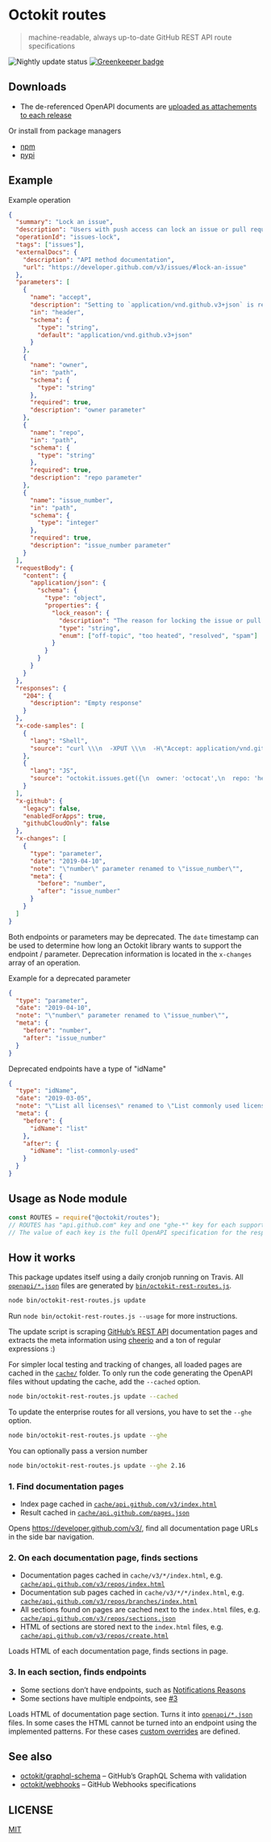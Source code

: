 # Octokit routes

> machine-readable, always up-to-date GitHub REST API route specifications

![Nightly update status](https://github.com/octokit/routes/workflows/Nightly%20update/badge.svg) [![Greenkeeper badge](https://badges.greenkeeper.io/octokit/routes.svg)](https://greenkeeper.io/)

## Downloads

- The de-referenced OpenAPI documents are [uploaded as attachements to each release](https://github.com/octokit/routes/releases)

Or install from package managers

- [npm](https://www.npmjs.com/package/@octokit/routes)
- [pypi](https://pypi.org/project/octokitpy-routes)

## Example

Example operation

```json
{
  "summary": "Lock an issue",
  "description": "Users with push access can lock an issue or pull request's conversation.\n\nNote that, if you choose not to pass any parameters, you'll need to set `Content-Length` to zero when calling out to this endpoint. For more information, see \"[HTTP verbs](https://developer.github.com/v3/#http-verbs).\"",
  "operationId": "issues-lock",
  "tags": ["issues"],
  "externalDocs": {
    "description": "API method documentation",
    "url": "https://developer.github.com/v3/issues/#lock-an-issue"
  },
  "parameters": [
    {
      "name": "accept",
      "description": "Setting to `application/vnd.github.v3+json` is recommended",
      "in": "header",
      "schema": {
        "type": "string",
        "default": "application/vnd.github.v3+json"
      }
    },
    {
      "name": "owner",
      "in": "path",
      "schema": {
        "type": "string"
      },
      "required": true,
      "description": "owner parameter"
    },
    {
      "name": "repo",
      "in": "path",
      "schema": {
        "type": "string"
      },
      "required": true,
      "description": "repo parameter"
    },
    {
      "name": "issue_number",
      "in": "path",
      "schema": {
        "type": "integer"
      },
      "required": true,
      "description": "issue_number parameter"
    }
  ],
  "requestBody": {
    "content": {
      "application/json": {
        "schema": {
          "type": "object",
          "properties": {
            "lock_reason": {
              "description": "The reason for locking the issue or pull request conversation. Lock will fail if you don't use one of these reasons:  \n\\* `off-topic`  \n\\* `too heated`  \n\\* `resolved`  \n\\* `spam`",
              "type": "string",
              "enum": ["off-topic", "too heated", "resolved", "spam"]
            }
          }
        }
      }
    }
  },
  "responses": {
    "204": {
      "description": "Empty response"
    }
  },
  "x-code-samples": [
    {
      "lang": "Shell",
      "source": "curl \\\n  -XPUT \\\n  -H\"Accept: application/vnd.github.v3+json\" \\\n  https://api.github.com/repos/octocat/:repo/issues/:issue_number/lock"
    },
    {
      "lang": "JS",
      "source": "octokit.issues.get({\n  owner: 'octocat',\n  repo: 'hello-world',\n  issue_number: 1\n})"
    }
  ],
  "x-github": {
    "legacy": false,
    "enabledForApps": true,
    "githubCloudOnly": false
  },
  "x-changes": [
    {
      "type": "parameter",
      "date": "2019-04-10",
      "note": "\"number\" parameter renamed to \"issue_number\"",
      "meta": {
        "before": "number",
        "after": "issue_number"
      }
    }
  ]
}
```

Both endpoints or parameters may be deprecated. The `date` timestamp can be used to determine how long an Octokit library wants to support the endpoint / parameter. Deprecation information is located in the `x-changes` array of an operation.

Example for a deprecated parameter

```json
{
  "type": "parameter",
  "date": "2019-04-10",
  "note": "\"number\" parameter renamed to \"issue_number\"",
  "meta": {
    "before": "number",
    "after": "issue_number"
  }
}
```

Deprecated endpoints have a type of "idName"

```json
{
  "type": "idName",
  "date": "2019-03-05",
  "note": "\"List all licenses\" renamed to \"List commonly used licenses\"",
  "meta": {
    "before": {
      "idName": "list"
    },
    "after": {
      "idName": "list-commonly-used"
    }
  }
}
```

## Usage as Node module

```js
const ROUTES = require("@octokit/routes");
// ROUTES has "api.github.com" key and one "ghe-*" key for each supported GHE version
// The value of each key is the full OpenAPI specification for the respective version
```

## How it works

This package updates itself using a daily cronjob running on Travis. All [`openapi/*.json`](openapi/) files are generated by [`bin/octokit-rest-routes.js`](bin/octokit-rest-routes.js).

```bash
node bin/octokit-rest-routes.js update
```

Run `node bin/octokit-rest-routes.js --usage` for more instructions.

The update script is scraping [GitHub’s REST API](https://developer.github.com/v3/) documentation pages and extracts the meta information using [cheerio](https://www.npmjs.com/package/cheerio) and a ton of regular expressions :)

For simpler local testing and tracking of changes, all loaded pages are cached in the [`cache/`](cache/) folder. To only run the code generating the OpenAPI files without updating the cache, add the `--cached` option.

```bash
node bin/octokit-rest-routes.js update --cached
```

To update the enterprise routes for all versions, you have to set the `--ghe` option.

```bash
node bin/octokit-rest-routes.js update --ghe
```

You can optionally pass a version number

```bash
node bin/octokit-rest-routes.js update --ghe 2.16
```

### 1. Find documentation pages

- Index page cached in [`cache/api.github.com/v3/index.html`](cache/v3/index.html)
- Result cached in [`cache/api.github.com/pages.json`](cache/pages.json)

Opens https://developer.github.com/v3/, find all documentation page URLs in the side bar navigation.

### 2. On each documentation page, finds sections

- Documentation pages cached in `cache/v3/*/index.html`, e.g. [`cache/api.github.com/v3/repos/index.html`](cache/v3/repos/index.html)
- Documentation sub pages cached in `cache/v3/*/*/index.html`, e.g. [`cache/api.github.com/v3/repos/branches/index.html`](cache/v3/repos/branches/index.html)
- All sections found on pages are cached next to the `index.html` files, e.g. [`cache/api.github.com/v3/repos/sections.json`](cache/v3/repos/sections.json)
- HTML of sections are stored next to the `index.html` files, e.g. [`cache/api.github.com/v3/repos/create.html`](cache/v3/repos/create.html)

Loads HTML of each documentation page, finds sections in page.

### 3. In each section, finds endpoints

- Some sections don’t have endpoints, such as [Notifications Reasons](https://developer.github.com/v3/activity/notifications/#notification-reasons)
- Some sections have multiple endpoints, see [#3](https://github.com/octokit/routes/issues/3)

Loads HTML of documentation page section. Turns it into [`openapi/*.json`](openapi/) files. In some cases the HTML cannot be turned into an endpoint using the implemented patterns. For these cases [custom overrides](lib/endpoint/overrides) are defined.

## See also

- [octokit/graphql-schema](https://github.com/octokit/graphql-schema) – GitHub’s GraphQL Schema with validation
- [octokit/webhooks](https://github.com/octokit/webhooks) – GitHub Webhooks specifications

## LICENSE

[MIT](LICENSE.md)
